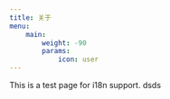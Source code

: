 ```yaml
---
title: 关于
menu:
    main: 
        weight: -90
        params:
            icon: user
---
```


This is a test page for i18n support.
dsds